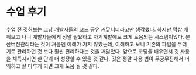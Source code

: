 # 수업 후기

수업 전 깃허브는 그냥 개발자들의 코드 공유 커뮤니티라고만 생각했다.
하지만 막상 배워보고 나니 개발자들에게 정말 필요하고 자기계발에도 크게 도움되는 시스템이었다. 분산버전관리라는 것이 처음엔 이해가 가지 않았는데, 이해하고 보니 기존의 파일을 무더기로 관리하던 것 보다 훨씬 편리하다는 것을 깨달았다. 앞으로 코딩을 배우면서 깃 사용을 체득시키면 한 단계 더 성장할 수 있을 것 같다. 깃은 정말 사용 법이 무궁무진해서 더 익히고 잘 다루게 되면 크게 도움 될 것 같다.